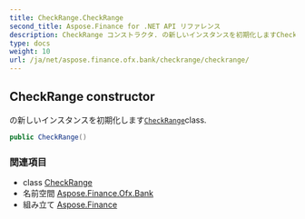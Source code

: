 ```yaml
---
title: CheckRange.CheckRange
second_title: Aspose.Finance for .NET API リファレンス
description: CheckRange コンストラクタ. の新しいインスタンスを初期化しますCheckRangeclass.
type: docs
weight: 10
url: /ja/net/aspose.finance.ofx.bank/checkrange/checkrange/
---
```

## CheckRange constructor

の新しいインスタンスを初期化します[`CheckRange`](../)class.

```csharp
public CheckRange()
```

### 関連項目

* class [CheckRange](../)
* 名前空間 [Aspose.Finance.Ofx.Bank](../../checkrange/)
* 組み立て [Aspose.Finance](../../../)


